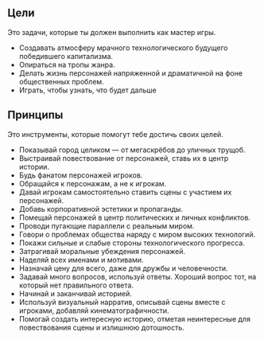 ## Цели
Это задачи, которые ты должен выполнить как мастер игры. 
- Создавать атмосферу мрачного технологического будущего победившего капитализма.
- Опираться на тропы жанра.
- Делать жизнь персонажей напряженной и драматичной на фоне общественных проблем.
- Играть, чтобы узнать, что будет дальше

## Принципы
Это инструменты, которые помогут тебе достичь своих целей.
- Показывай город целиком — от мегаскрёбов до уличных трущоб.
- Выстраивай повествование от персонажей, ставь их в центр истории.
- Будь фанатом персонажей игроков.
- Обращайся к персонажам, а не к игрокам.
- Давай игрокам самостоятельно ставить сцены с участием их персонажей.
- Добавь корпоративной эстетики и пропаганды.
- Помещай персонажей в центр политических и личных конфликтов.
- Проводи пугающие параллели с реальным миром.
- Говори о проблемах общества наряду с миром высоких технологий.
- Покажи сильные и слабые стороны технологического прогресса.
- Затрагивай моральные убеждения персонажей.
- Наделяй всех именами и мотивами.
- Назначай цену для всего, даже для дружбы и человечности.
- Задавай много вопросов, используй ответы. Хороший вопрос тот, на который нет правильного ответа.
- Начинай и заканчивай историей.
- Используй визуальный нарратив, описывай сцены вместе с игроками, добавляй кинематографичности.
- Помогай создать интересную историю, отметая неинтересные для повествования сцены и излишнюю дотошность.